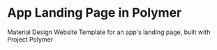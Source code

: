 App Landing Page in Polymer
===========================

Material Design Website Template for an app's landing page, built with Project Polymer 

